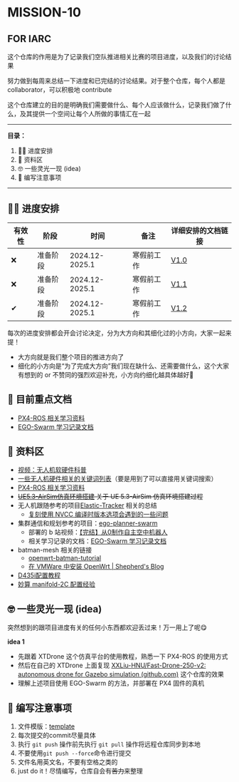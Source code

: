 # MISSION-10   
FOR IARC
---

这个仓库的作用是为了记录我们空队推进相关比赛的项目进度，以及我们的讨论结果

努力做到每周来总结一下进度和已完结的讨论结果。对于整个仓库，每个人都是 collaborator，可以积极地 contribute

这个仓库建立的目的是明确我们需要做什么、每个人应该做什么，记录我们做了什么，及其提供一个空间让每个人所做的事情汇在一起

---
**目录：**
1. ✌🏻 进度安排
2. 🤫 资料区
3. 🤓 一些灵光一现 (idea)
4. 💖 编写注意事项

---

## ✌🏻 进度安排

| 有效性 | 阶段   | 时间             | 备注    | 详细安排的文档链接                  |
| --- | ---- | -------------- | ----- | -------------------------- |
| ❌   | 准备阶段 | 2024.12-2025.1 | 寒假前工作 | [V1.0](./schedule/V1.0.md) |
| ❌   | 准备阶段 | 2024.12-2025.1 | 寒假前工作 | [V1.1](./schedule/V1.1.md) |
| ✔   | 准备阶段 | 2024.12-2025.1 | 寒假前工作 | [V1.2](./schedule/V1.2.md) |

每次的进度安排都会开会讨论决定，分为大方向和其细化过的小方向，大家一起来提！
- 大方向就是我们整个项目的推进方向了
- 细化的小方向是“为了完成大方向”我们现在缺什么、还需要做什么，这个大家有想到的 or 不赞同的强烈欢迎补充，小方向约细化越具体越好🧐
## 🎯 目前重点文档

- [PX4-ROS 相关学习资料](document/ROS-summary/PX4-ROS-LEARNING.md) 
- [EGO-Swarm 学习记录文档](document/ROS-summary/EGO-SWARM-LEARNING.md)
## 🤫 资料区

- [视频：无人机软硬件科普](https://www.bilibili.com/video/BV1Jq4y1T7QD?spm_id_from=333.788.videopod.episodes&vd_source=9c85d181a345808c304a6fa2780bb4da&p=2)
- [一些无人机硬件相关的关键词列表](./document/UAV-concepts/UAV-concepts.md)（要是用到了可以直接用关键词搜索）
- [PX4-ROS 相关学习资料](document/ROS-summary/PX4-ROS-LEARNING.md) 
- ~~[UE5.3-AirSim仿真环境搭建](./document/simulation-environment/UE5.3-AirSim-Environment.md)  关于 UE 5.3-AirSim 仿真环境搭建过程~~
- 无人机跟随参考的项目[Elastic-Tracker](https://github.com/ZJU-FAST-Lab/Elastic-Tracker) 相关的总结
	- [复刻使用 NVCC 编译时版本选项会遇到的一些问题](./document/GPU-Setup/CUDA-Toolkit-NVCC-options.md)
- 集群通信和规划参考的项目：[ego-planner-swarm](https://github.com/ZJU-FAST-Lab/ego-planner-swarm) 
	- 部署的 b 站视频：[【完结】从0制作自主空中机器人](https://www.bilibili.com/video/BV1WZ4y167me?spm_id_from=333.788.videopod.episodes&vd_source=9c85d181a345808c304a6fa2780bb4da)
	- 相关学习记录的文档：[EGO-Swarm 学习记录文档](document/ROS-summary/EGO-SWARM-LEARNING.md)
- batman-mesh 相关的链接
	- [openwrt-batman-tutorial](https://github.com/benkay86/openwrt-batman-tutorial)
	- [在 VMWare 中安装 OpenWrt | Shepherd's Blog](https://shepherd-xie.github.io/2024/09/26/deploy-openwrt-on-vmware/)
- [D435i配置教程](./document/D435i-tutorial/D435i-tutorial.md)
- [妙算 manifold-2C 配置经验]()


## 🤓 一些灵光一现 (idea)

突然想到的跟项目进度有关的任何小东西都欢迎丢过来！万一用上了呢😋

**idea 1**
- 先跟着 XTDrone 这个仿真平台的使用教程，熟悉一下 PX4-ROS 的使用方式
- 然后在自己的 XTDrone 上面复现 [XXLiu-HNU/Fast-Drone-250-v2: autonomous drone for Gazebo simulation (github.com)](https://github.com/XXLiu-HNU/Fast-Drone-250-v2) 这个仓库的效果
- 理解上述项目使用 EGO-Swarm 的方法，并部署在 PX4 固件的真机

## 💖 编写注意事项

1. 文件模版：[template](./template.md)
1. 每次提交的commit尽量具体
2. 执行 `git push` 操作前先执行 `git pull` 操作将远程仓库同步到本地
3. 不要使用`git push --force`命令进行提交
2. 文件名用英文名，不要有空格之类的
3. just do it！尽情编写，仓库自会有~~苦力~~来整理

